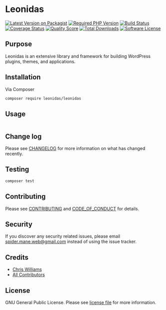 # Leonidas

[![Latest Version on Packagist][badge:packagist-version]][link:packagist-home]
[![Required PHP Version][badge:packagist-php]][link:php]
[![Build Status][badge:scrutinizer-build]][link:scrutinizer-build]
[![Coverage Status][badge:scrutinizer-coverage]][link:scrutinizer-coverage]
[![Quality Score][badge:scrutinizer-quality]][link:scrutinizer-home]
[![Total Downloads][badge:packagist-downloads]][link:packagist-downloads]
[![Software License][badge:license]][link:license]

## Purpose

Leonidas is an extensive library and framework for building WordPress plugins, themes, and applications.

## Installation

Via Composer

```bash
composer require leonidas/leonidas
```

## Usage

```php

```

## Change log

Please see [CHANGELOG][link:changelog] for more information on what has changed recently.

## Testing

```bash
composer test
```

## Contributing

Please see [CONTRIBUTING][link:contributing] and [CODE_OF_CONDUCT][link:code-of-conduct] for details.

## Security

If you discover any security related issues, please email [spider.mane.web@gmail.com](spider.mane.web@gmail.com) instead of using the issue tracker.

## Credits

- [Chris Williams][link:author]
- [All Contributors][link:contributors]

## License

GNU General Public License. Please see [license file][link:license] for more information.

<!-- Links -->

[link:author]: https://github.com/spider-mane
[link:changelog]: CHANGELOG.md
[link:code-of-conduct]: CODE_OF_CONDUCT.md
[link:contributing]: CONTRIBUTING.md
[link:contributors]: ../../contributors
[link:license]: LICENSE.md
[link:packagist-downloads]: https://packagist.org/packages/leonidas/leonidas/stats
[link:packagist-home]: https://packagist.org/packages/leonidas/leonidas
[link:php]: https://php.net
[link:scrutinizer-build]: https://scrutinizer-ci.com/g/spider-mane/leonidas/inspections
[link:scrutinizer-coverage]: https://scrutinizer-ci.com/g/spider-mane/leonidas/code-structure
[link:scrutinizer-home]: https://scrutinizer-ci.com/g/spider-mane/leonidas

<!-- Badges -->

[badge:license]: https://img.shields.io/badge/license-GPLv3-blue.svg
[badge:packagist-downloads]: https://img.shields.io/packagist/dt/leonidas/leonidas.svg
[badge:packagist-php]: https://img.shields.io/packagist/php-v/leonidas/leonidas.svg?colorB=%238892BF
[badge:packagist-version]: https://img.shields.io/packagist/v/leonidas/leonidas.svg
[badge:scrutinizer-build]: https://img.shields.io/scrutinizer/build/g/spider-mane/leonidas.svg
[badge:scrutinizer-coverage]: https://img.shields.io/scrutinizer/coverage/g/spider-mane/leonidas.svg
[badge:scrutinizer-quality]: https://img.shields.io/scrutinizer/g/spider-mane/leonidas.svg
